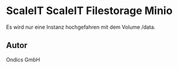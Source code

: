 # ScaleIT ScaleIT Filestorage Minio

Es wird nur eine Instanz hochgefahren mit dem Volume /data.


## Autor

Ondics GmbH